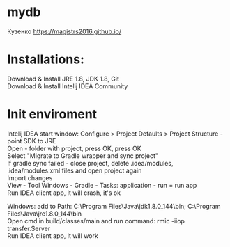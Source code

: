 ﻿# mydb  
Кузенко https://magistrs2016.github.io/  
  
# Installations:  
Download & Install JRE 1.8, JDK 1.8, Git  
Download & Install Intelij IDEA Community 
  
# Init enviroment  
Intelij IDEA start window: Configure > Project Defaults > Project Structure - point SDK to JRE  
Open - folder with project, press OK, press OK  
Select "Migrate to Gradle wrapper and sync project"  
If gradle sync failed - close project, delete .idea/modules, .idea/modules.xml files and open project again  
Import changes  
View - Tool Windows - Gradle - Tasks: application - run = run app  
Run IDEA client app, it will crash, it's ok

Windows: add to Path: C:\Program Files\Java\jdk1.8.0_144\bin; C:\Program Files\Java\jre1.8.0_144\bin    
Open cmd in build/classes/main and run command: rmic -iiop transfer.Server  
Run IDEA client app, it will work  
